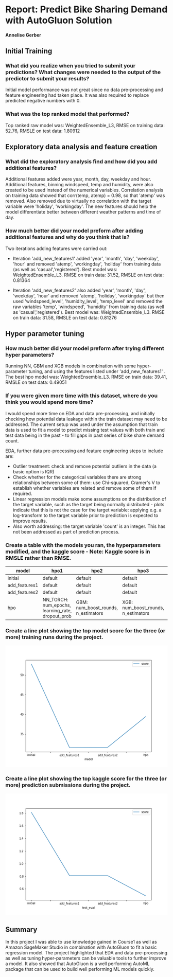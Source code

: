 # Report: Predict Bike Sharing Demand with AutoGluon Solution
#### Annelise Gerber

## Initial Training
### What did you realize when you tried to submit your predictions? What changes were needed to the output of the predictor to submit your results?
Initial model performance was not great since no data pre-processing and feature engineering had
taken place. It was also required to replace predicted negative numbers with 0.

### What was the top ranked model that performed?
Top ranked raw model was: WeightedEnsemble_L3, RMSE on training data: 52.76, RMSLE on test data: 1.80912

## Exploratory data analysis and feature creation
### What did the exploratory analysis find and how did you add additional features?
Additional features added were year, month, day, weekday and hour. Additional features, binning windspeed, temp and
humidity, were also created to be used instead of the numerical variables. Correlation analysis on training data 
showed that corr(temp, atemp) = 0.98, so that 'atemp' was removed. Also removed due to virtually no correlation with the
target variable were 'holiday', 'workingday'.
The new features should help the model differentiate better between different weather patterns and time of day.

### How much better did your model preform after adding additional features and why do you think that is?
Two iterations adding features were carried out:
- Iteration 'add_new_features1'  added 'year', 'month', 'day', 'weekday', 'hour' and removed
'atemp', 'workingday', 'holiday' from training data (as well as 'casual','registered'). 
Best model was: WeightedEnsemble_L3. RMSE on train data: 31.52, RMSLE on test data: 0.81364

- Iteration 'add_new_features2'  also added 'year', 'month', 'day', 'weekday', 'hour' and removed
'atemp', 'holiday', 'workingday' but then used 'windspeed_level', 'humidity_level', 'temp_level' and removed the 
raw variables 'temp', 'windspeed', 'humidity' from training data (as well as 'casual','registered').
Best model was: WeightedEnsemble_L3. RMSE on train data: 31.58, RMSLE on test data: 0.81276

## Hyper parameter tuning
### How much better did your model preform after trying different hyper parameters?
Running NN, GBM and XGB models in combination with some hyper-parameter tuning, and using the features
listed under 'add_new_features1' . 
The best hpo model was: WeightedEnsemble_L3. RMSE on train data: 39.41, RMSLE on test data: 0.49051

### If you were given more time with this dataset, where do you think you would spend more time?
I would spend more time on EDA and data pre-processing, and initially checking how potential data leakage within the 
train dataset may need to be addressed. The current setup was used under the assumption that train data is used to fit a model 
to predict missing test values with both train and test data being in the past - 
to fill gaps in past series of bike share demand count.

EDA, further data pre-processing and feature engineering steps to include are:
- Outlier treatment: check and remove potential outliers in the data (a basic option is IQR)
- Check whether for the categorical variables there are strong relationships between some of them: 
use Chi-squared, Cramer's V to establish whether variables are related and remove some of them if required.
- Linear regression models make some assumptions on the distribution of the target variable, such as 
the target being normally distributed - plots indicate that this is not the case for the target variable: 
applying e.g. a log-transform to the target variable prior to prediction is expected to improve results.
- Also worth addressing: the target variable 'count' is an integer. This has not been addressed as part of prediction process.


### Create a table with the models you ran, the hyperparameters modified, and the kaggle score - Note: Kaggle score is in RMSLE rather than RMSE. 
|model|hpo1|hpo2|hpo3|score|
|--|--|--|--|--|
|initial|default|default|default|1.80|
|add_features1|default|default|default|0.81|
|add_features2|default|default|default|0.81|
|hpo|NN_TORCH: num_epochs, learning_rate, dropout_prob|GBM: num_boost_rounds, n_estimators|XGB: num_boost_rounds, n_estimators|0.49|

### Create a line plot showing the top model score for the three (or more) training runs during the project.

![model_train_score.png](img/model_train_score.png)

### Create a line plot showing the top kaggle score for the three (or more) prediction submissions during the project.

![model_test_score.png](img/model_test_score.png)

## Summary
In this project I was able to use knowledge gained in Course1 as well as Amazon SageMaker Studio in
combination with AutoGluon to fit a basic regression model. The project highlighted that EDA and 
data pre-processing as well as tuning hyper-parameters can be valuable tools to further improve a model. 
It also showed that AutoGluon is a well performing AutoML package that can be used to build well performing ML 
models quickly.
